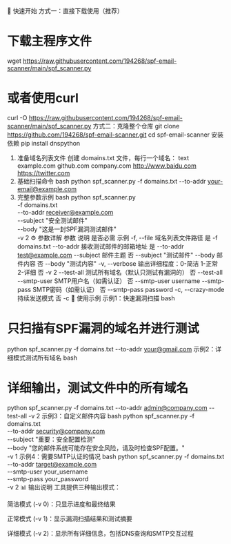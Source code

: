 🚀 快速开始
方式一：直接下载使用（推荐）
# 下载主程序文件
wget https://raw.githubusercontent.com/194268/spf-email-scanner/main/spf_scanner.py
# 或者使用curl
curl -O https://raw.githubusercontent.com/194268/spf-email-scanner/main/spf_scanner.py
方式二：克隆整个仓库
git clone https://github.com/194268/spf-email-scanner.git
cd spf-email-scanner
安装依赖
pip install dnspython
1. 准备域名列表文件
创建 domains.txt 文件，每行一个域名：
text
example.com
github.com
company.com
http://www.baidu.com
https://twitter.com
2. 基础扫描命令
bash
python spf_scanner.py -f domains.txt --to-addr your-email@example.com
3. 完整参数示例
bash
python spf_scanner.py \
  -f domains.txt \
  --to-addr receiver@example.com \
  --subject "安全测试邮件" \
  --body "这是一封SPF漏洞测试邮件" \
  -v 2
⚙️ 参数详解
参数	说明	是否必需	示例
-f, --file	域名列表文件路径	是	-f domains.txt
--to-addr	接收测试邮件的邮箱地址	是	--to-addr test@example.com
--subject	邮件主题	否	--subject "测试邮件"
--body	邮件内容	否	--body "测试内容"
-v, --verbose	输出详细程度：0-简洁 1-正常 2-详细	否	-v 2
--test-all	测试所有域名（默认只测试有漏洞的）	否	--test-all
--smtp-user	SMTP用户名（如需认证）	否	--smtp-user username
--smtp-pass	SMTP密码（如需认证）	否	--smtp-pass password
-c, --crazy-mode	持续发送模式	否	-c
🎯 使用示例
示例1：快速漏洞扫描
bash
# 只扫描有SPF漏洞的域名并进行测试
python spf_scanner.py -f domains.txt --to-addr your@gmail.com
示例2：详细模式测试所有域名
bash
# 详细输出，测试文件中的所有域名
python spf_scanner.py -f domains.txt --to-addr admin@company.com --test-all -v 2
示例3：自定义邮件内容
bash
python spf_scanner.py -f domains.txt \
  --to-addr security@company.com \
  --subject "重要：安全配置检测" \
  --body "您的邮件系统可能存在安全风险，请及时检查SPF配置。" \
  -v 1
示例4：需要SMTP认证的情况
bash
python spf_scanner.py -f domains.txt \
  --to-addr target@example.com \
  --smtp-user your_username \
  --smtp-pass your_password \
  -v 2
📊 输出说明
工具提供三种输出模式：

简洁模式 (-v 0)：只显示进度和最终结果

正常模式 (-v 1)：显示漏洞扫描结果和测试摘要

详细模式 (-v 2)：显示所有详细信息，包括DNS查询和SMTP交互过程
